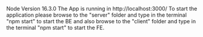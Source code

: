 Node Version 16.3.0 The App is running in http://localhost:3000/ To start the application please browse to the "server" folder and type in the terminal "npm start" to start the BE and also browse to the "client" folder and type in the terminal "npm start" to start the FE.
